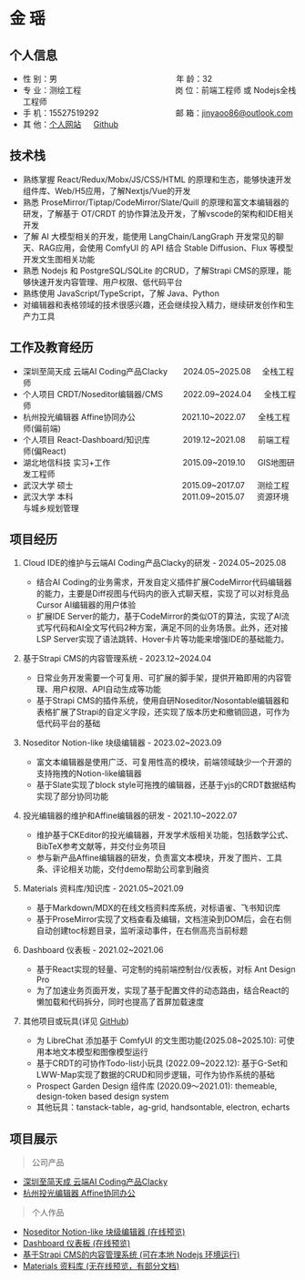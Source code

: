 # 金 瑶

## 个人信息

* 性 别：男 &emsp; &emsp; &emsp; &emsp; &emsp; &emsp; &emsp; &emsp; &emsp; &emsp; &emsp; &nbsp; 年 龄：32  
* 专 业：测绘工程 &emsp; &emsp; &emsp; &emsp; &emsp; &emsp; &emsp; &emsp; &emsp; 岗 位：前端工程师 或 Nodejs全栈工程师
* 手 机：15527519292  &emsp; &emsp; &emsp; &emsp; &emsp; &emsp; &nbsp; &nbsp; &nbsp; 邮 箱：jinyaoo86@outlook.com  
* 其 他：[个人网站](https://uptonking.github.io/yaoo-showcase-profile-v202404/) &emsp; [Github](https://github.com/uptonking)

## 技术栈

* 熟练掌握 React/Redux/Mobx/JS/CSS/HTML 的原理和生态，能够快速开发组件库、Web/H5应用，了解Nextjs/Vue的开发
* 熟悉 ProseMirror/Tiptap/CodeMirror/Slate/Quill 的原理和富文本编辑器的研发，了解基于 OT/CRDT 的协作算法及开发，了解vscode的架构和IDE相关开发
* 了解 AI 大模型相关的开发，能使用 LangChain/LangGraph 开发常见的聊天、RAG应用，会使用 ComfyUI 的 API 结合 Stable Diffusion、Flux 等模型开发文生图相关功能
* 熟悉 Nodejs 和 PostgreSQL/SQLite 的CRUD，了解Strapi CMS的原理，能够快速开发内容管理、用户权限、低代码平台
* 熟练使用 JavaScript/TypeScript，了解 Java、Python
* 对编辑器和表格领域的技术很感兴趣，还会继续投入精力，继续研发创作和生产力工具

## 工作及教育经历

* 深圳至简天成 云端AI Coding产品Clacky &nbsp; &nbsp; &nbsp; 2024.05~2025.08 &nbsp; &nbsp; 全栈工程师
* 个人项目 CRDT/Noseditor编辑器/CMS &nbsp; &nbsp; &nbsp; &nbsp; 2022.09~2024.04 &emsp; 全栈工程师 
* 杭州投光编辑器 Affine协同办公 &emsp; &emsp; &emsp; &nbsp; &nbsp; &nbsp; 2021.10~2022.07 &emsp; 全栈工程师(偏前端) 
* 个人项目 React-Dashboard/知识库 &emsp; &emsp; &emsp; 2019.12~2021.08 &emsp; 前端工程师(偏React)
* 湖北地信科技 实习+工作 &emsp; &emsp; &emsp; &emsp; &emsp; &emsp; &nbsp; &nbsp; 2015.09~2019.10 &emsp; GIS地图研发工程师 
* 武汉大学 硕士 &emsp; &emsp; &emsp; &emsp; &emsp; &emsp; &emsp; &emsp; &emsp; &emsp; &nbsp; 2015.09~2017.07 &emsp; 测绘工程 
* 武汉大学 本科 &emsp; &emsp; &emsp; &emsp; &emsp; &emsp; &emsp; &emsp; &emsp; &emsp; &nbsp; 2011.09~2015.07 &emsp; 资源环境与城乡规划管理 

## 项目经历

1. Cloud IDE的维护与云端AI Coding产品Clacky的研发 - 2024.05~2025.08
   - 结合AI Coding的业务需求，开发自定义插件扩展CodeMirror代码编辑器的能力，主要是Diff视图与代码内的嵌入式聊天框，实现了可以对标竞品Cursor AI编辑器的用户体验
   - 扩展IDE Server的能力，基于CodeMirror的类似OT的算法，实现了AI流式写代码和AI全文写代码2种方案，满足不同的业务场景。此外，还对接LSP Server实现了语法跳转、Hover卡片等功能来增强IDE的基础能力。

2. 基于Strapi CMS的内容管理系统 - 2023.12~2024.04
   - 日常业务开发需要一个可复用、可扩展的脚手架，提供开箱即用的内容管理、用户权限、API自动生成等功能
   - 基于Strapi CMS的插件系统，使用自研Noseditor/Nosontable编辑器和表格扩展了Strapi的自定义字段，还实现了版本历史和撤销回退，可作为低代码平台的基础

3. Noseditor Notion-like 块级编辑器 - 2023.02~2023.09
   - 富文本编辑器是使用广泛、可复用性高的模块，前端领域缺少一个开源的支持拖拽的Notion-like编辑器
   - 基于Slate实现了block style可拖拽的编辑器，还基于yjs的CRDT数据结构实现了部分协同功能

4. 投光编辑器的维护和Affine编辑器的研发 - 2021.10~2022.07
   - 维护基于CKEditor的投光编辑器，开发学术版相关功能，包括数学公式、BibTeX参考文献等，并交付业务项目
   - 参与新产品Affine编辑器的研发，负责富文本模块，开发了图片、工具条、评论相关功能，交付demo帮助公司拿到融资

5. Materials 资料库/知识库 - 2021.05~2021.09 
   * 基于Markdown/MDX的在线文档资料库系统，对标语雀、飞书知识库
   * 基于ProseMirror实现了文档查看及编辑，文档渲染到DOM后，会在右侧自动创建toc标题目录，监听滚动事件，在右侧高亮当前标题

6. Dashboard 仪表板 - 2021.02~2021.06
   * 基于React实现的轻量、可定制的纯前端控制台/仪表板，对标 Ant Design Pro
   * 为了加速业务页面开发，实现了基于配置文件的动态路由，结合React的懒加载和代码拆分，同时也提高了首屏加载速度

7. 其他项目或玩具(详见 [GitHub](https://github.com/uptonking))
   * 为 LibreChat 添加基于 ComfyUI 的文生图功能(2025.08~2025.10): 可使用本地文本模型和图像模型运行
   * 基于CRDT的可协作Todo-list小玩具 (2022.09~2022.12): 基于G-Set和LWW-Map实现了数据的CRUD和同步逻辑，可作为协作系统的基础
   * Prospect Garden Design 组件库 (2020.09～2021.01): themeable, design-token based design system
   * 其他玩具：tanstack-table，ag-grid, handsontable, electron, echarts

## 项目展示

> 公司产品

- [深圳至简天成 云端AI Coding产品Clacky](https://clacky.ai/)
- [杭州投光编辑器 Affine协同办公](https://affine.pro/)

> 个人作品

- [Noseditor Notion-like 块级编辑器 (在线预览)](https://uptonking.github.io/yaoo-showcase-noseditor-slate/)
- [Dashboard 仪表板 (在线预览)](https://uptonking.github.io/pgd-dashboard-showcase)
- [基于Strapi CMS的内容管理系统 (可在本地 Nodejs 环境运行)](https://github.com/uptonking/nostalgia-studio/tree/main/cms-strapi/strapi-awesome)
- [Materials 资料库 (无在线预览，有部分文档)](https://github.com/uptonking/nostalgia-studio-v2023/tree/main/packages/materials-repo)
